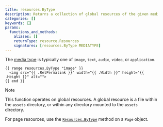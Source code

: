 ```yaml
---
title: resources.ByType
description: Returns a collection of global resources of the given media type, or nil if none found.
categories: []
keywords: []
params:
  functions_and_methods:
    aliases: []
    returnType: resource.Resources
    signatures: [resources.ByType MEDIATYPE]
---
```


The [media type][] is typically one of `image`, `text`, `audio`, `video`, or `application`.

```go-html-template
{{ range resources.ByType "image" }}
  <img src="{{ .RelPermalink }}" width="{{ .Width }}" height="{{ .Height }}" alt="">
{{ end }}
```

> [!note]
> This function operates on global resources. A global resource is a file within the `assets` directory, or within any directory mounted to the `assets` directory.
>
> For page resources, use the [`Resources.ByType`][] method on a `Page` object.

[`Resources.ByType`]: /docs/reference/methods/page/resources/
[media type]: https://en.wikipedia.org/wiki/Media_type
